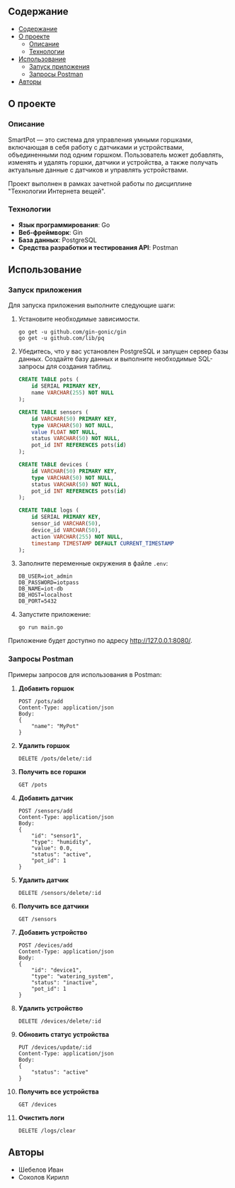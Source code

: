 ## Содержание

* [Содержание](#содержание)
* [О проекте](#о-проекте)
    * [Описание](#описание)
    * [Технологии](#технологии)
* [Использование](#использование)
    * [Запуск приложения](#запуск-приложения)
    * [Запросы Postman](#запросы-postman)
* [Авторы](#авторы)

## О проекте

### Описание

SmartPot — это система для управления умными горшками, включающая в себя работу с датчиками и устройствами, объединенными под одним горшком. Пользователь может добавлять, изменять и удалять горшки, датчики и устройства, а также получать актуальные данные с датчиков и управлять устройствами.

Проект выполнен в рамках зачетной работы по дисциплине "Технологии Интернета вещей".

### Технологии

- **Язык программирования**: Go
- **Веб-фреймворк**: Gin
- **База данных**: PostgreSQL
- **Средства разработки и тестирования API**: Postman

## Использование

### Запуск приложения

Для запуска приложения выполните следующие шаги:

1. Установите необходимые зависимости.
    ```shell
    go get -u github.com/gin-gonic/gin
    go get -u github.com/lib/pq
    ```

2. Убедитесь, что у вас установлен PostgreSQL и запущен сервер базы данных. Создайте базу данных и выполните необходимые SQL-запросы для создания таблиц.
    ```sql
    CREATE TABLE pots (
        id SERIAL PRIMARY KEY,
        name VARCHAR(255) NOT NULL
    );

    CREATE TABLE sensors (
        id VARCHAR(50) PRIMARY KEY,
        type VARCHAR(50) NOT NULL,
        value FLOAT NOT NULL,
        status VARCHAR(50) NOT NULL,
        pot_id INT REFERENCES pots(id)
    );

    CREATE TABLE devices (
        id VARCHAR(50) PRIMARY KEY,
        type VARCHAR(50) NOT NULL,
        status VARCHAR(50) NOT NULL,
        pot_id INT REFERENCES pots(id)
    );

    CREATE TABLE logs (
        id SERIAL PRIMARY KEY,
        sensor_id VARCHAR(50),
        device_id VARCHAR(50),
        action VARCHAR(255) NOT NULL,
        timestamp TIMESTAMP DEFAULT CURRENT_TIMESTAMP
    );
    ```

3. Заполните переменные окружения в файле `.env`:
    ```
    DB_USER=iot_admin
    DB_PASSWORD=iotpass
    DB_NAME=iot-db
    DB_HOST=localhost
    DB_PORT=5432
    ```

4. Запустите приложение:
    ```shell
    go run main.go
    ```

Приложение будет доступно по адресу http://127.0.0.1:8080/.

### Запросы Postman

Примеры запросов для использования в Postman:

1. **Добавить горшок**
    ```
    POST /pots/add
    Content-Type: application/json
    Body: 
    {
        "name": "MyPot"
    }
    ```

2. **Удалить горшок**
    ```
    DELETE /pots/delete/:id
    ```

3. **Получить все горшки**
    ```
    GET /pots
    ```

4. **Добавить датчик**
    ```
    POST /sensors/add
    Content-Type: application/json
    Body: 
    {
        "id": "sensor1",
        "type": "humidity",
        "value": 0.0,
        "status": "active",
        "pot_id": 1
    }
    ```

5. **Удалить датчик**
    ```
    DELETE /sensors/delete/:id
    ```

6. **Получить все датчики**
    ```
    GET /sensors
    ```

7. **Добавить устройство**
    ```
    POST /devices/add
    Content-Type: application/json
    Body: 
    {
        "id": "device1",
        "type": "watering_system",
        "status": "inactive",
        "pot_id": 1
    }
    ```

8. **Удалить устройство**
    ```
    DELETE /devices/delete/:id
    ```

9. **Обновить статус устройства**
    ```
    PUT /devices/update/:id
    Content-Type: application/json
    Body: 
    {
        "status": "active"
    }
    ```

10. **Получить все устройства**
    ```
    GET /devices
    ```

11. **Очистить логи**
    ```
    DELETE /logs/clear
    ```

## Авторы

- Шебелов Иван
- Соколов Кирилл

